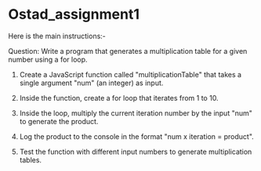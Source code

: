 # Ostad_assignment1

Here is the main instructions:-

Question: 
Write a program that generates a multiplication table for a given number using a for loop.



1. Create a JavaScript function called "multiplicationTable" that takes a 
single argument "num" (an integer) as input.


2. Inside the function, create a for loop that iterates from 1 to 10.


3. Inside the loop, multiply the current iteration number by the input "num" 
to generate the product.


4. Log the product to the console in the format "num x iteration = product".


5. Test the function with different input numbers to generate multiplication tables.


 
